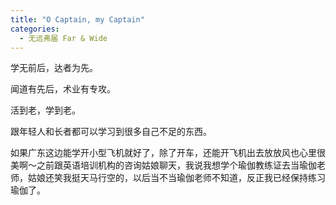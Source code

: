 ```yaml
---
title: "O Captain, my Captain"
categories:
  - 无远弗届 Far & Wide
---
```


学无前后，达者为先。

闻道有先后，术业有专攻。

活到老，学到老。

跟年轻人和长者都可以学习到很多自己不足的东西。

如果广东这边能学开小型飞机就好了，除了开车，还能开飞机出去放放风也心里很美啊～之前跟英语培训机构的咨询姑娘聊天，我说我想学个瑜伽教练证去当瑜伽老师，姑娘还笑我挺天马行空的，以后当不当瑜伽老师不知道，反正我已经保持练习瑜伽了。